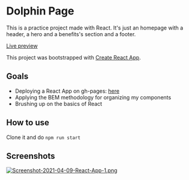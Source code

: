 # Dolphin Page

This is a practice project made with React. It's just an homepage with a header, a hero and a benefits's section and a footer.

[Live preview](https://alessandrovinciabc.github.io/dolphin-page-react)

This project was bootstrapped with [Create React App](https://github.com/facebook/create-react-app).

## Goals

- Deploying a React App on gh-pages: [here](https://alessandrovinciabc.github.io/dolphin-page-react)
- Applying the BEM methodology for organizing my components
- Brushing up on the basics of React

## How to use

Clone it and do `npm run start`

## Screenshots

[![Screenshot-2021-04-09-React-App-1.png](https://i.postimg.cc/cH4gM89h/Screenshot-2021-04-09-React-App-1.png)](https://postimg.cc/McNpzX8f)
